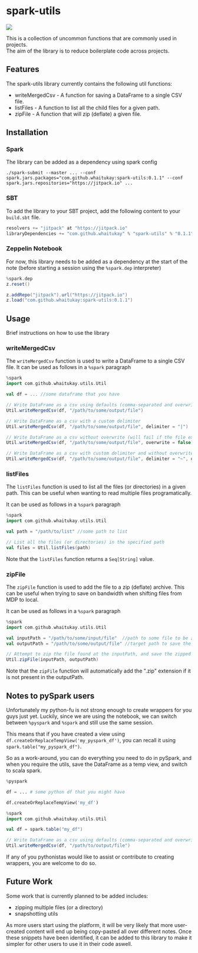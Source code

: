 # spark-utils
[![](https://jitpack.io/v/whaitukay/spark-utils.svg)](https://jitpack.io/#whaitukay/spark-utils)

This is a collection of uncommon functions that are commonly used in projects.  
The aim of the library is to reduce boilerplate code across projects.

## Features
The spark-utils library currently contains the following util functions:

* writeMergedCsv - A function for saving a DataFrame to a single CSV file.
* listFiles - A function to list all the child files for a given path.
* zipFile - A function that will zip (deflate) a given file.

## Installation

### Spark
The library can be added as a dependency using spark config
```shell script
./spark-submit --master ... --conf spark.jars.packages="com.github.whaitukay:spark-utils:0.1.1" --conf spark.jars.repositories="https://jitpack.io" ...
```

### SBT
To add the library to your SBT project, add the following content to your `build.sbt` file.
```scala
resolvers += "jitpack" at "https://jitpack.io"
libraryDependencies += "com.github.whaitukay" % "spark-utils" % "0.1.1"	
```

### Zeppelin Notebook
For now, this library needs to be added as a dependency at the start of the note (before starting a session using the `%spark.dep` interpreter)

```scala
%spark.dep
z.reset()

z.addRepo("jitpack").url("https://jitpack.io")
z.load("com.github.whaitukay:spark-utils:0.1.1")
```

## Usage
Brief instructions on how to use the library

### writeMergedCsv
The `writeMergedCsv` function is used to write a DataFrame to a single CSV file.
It can be used as follows in a `%spark` paragraph

```scala
%spark
import com.github.whaitukay.utils.Util

val df = ... //some dataframe that you have

// Write DataFrame as a csv using defaults (comma-separated and overwrite)
Util.writeMergedCsv(df, "/path/to/some/output/file")

// Write DataFrame as a csv with a custom delimiter
Util.writeMergedCsv(df, "/path/to/some/output/file", delimiter = "|")

// Write DataFrame as a csv without overwrite (will fail if the file exists)
Util.writeMergedCsv(df, "/path/to/some/output/file", overwrite = false)

// Write DataFrame as a csv with custom delimiter and without overwrite (will fail if the file exists)
Util.writeMergedCsv(df, "/path/to/some/output/file", delimiter = "~", overwrite = false)
```

### listFiles
The `listFiles` function is used to list all the files (or directories) in a given path.
This can be useful when wanting to read multiple files programatically.

It can be used as follows in a `%spark` paragraph

```scala
%spark
import com.github.whaitukay.utils.Util

val path = "/path/to/list" //some path to list

// List all the files (or directories) in the specified path
val files = Util.listFiles(path)
```

Note that the `listFiles` function returns a `Seq[String]` value.

### zipFile
The `zipFile` function is used to add the file to a zip (deflate) archive.
This can be useful when trying to save on bandwidth when shifting files from MDP to local.

It can be used as follows in a `%spark` paragraph

```scala
%spark
import com.github.whaitukay.utils.Util

val inputPath = "/path/to/some/input/file"  //path to some file to be zipped
val outputPath = "/path/to/some/output/file" //target path to save the zipped file

// Attempt to zip the file found at the inputPath, and save the zipped file at the outputPath
Util.zipFile(inputPath, outputPath)
```

Note that the `zipFile` function will automatically add the ".zip" extension if it is not present in the outputPath.

## Notes to pySpark users
Unfortunately my python-fu is not strong enough to create wrappers for you guys just yet.
Luckily, since we are using the notebook, we can switch between `%pyspark` and `%spark` and still use the same session.

This means that if you have created a view using `df.createOrReplaceTempView('my_pyspark_df')`, you can recall it using `spark.table("my_pyspark_df")`.

So as a work-around, you can do everything you need to do in pySpark, and when you require the utils, save the DataFrame as a temp view, and switch to scala spark.

```python
%pyspark

df = ... # some python df that you might have

df.createOrReplaceTempView('my_df')
```

```scala
%spark
import com.github.whaitukay.utils.Util

val df = spark.table("my_df")

// Write DataFrame as a csv using defaults (comma-separated and overwrite)
Util.writeMergedCsv(df, "/path/to/output/file")
```

If any of you pythonistas would like to assist or contribute to creating wrappers, you are welcome to do so.

## Future Work
Some work that is currently planned to be added includes:

* zipping multiple files (or a directory)
* snapshotting utils

As more users start using the platform, it will be very likely that more user-created content will end up being copy-pasted all over different notes.
Once these snippets have been identified, it can be added to this library to make it simpler for other users to use it in their code aswell.

